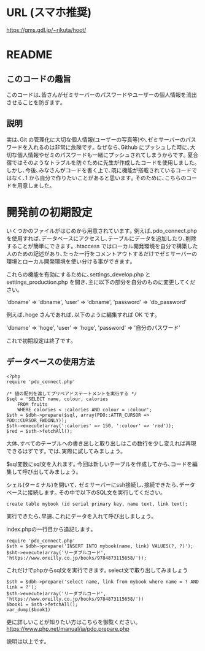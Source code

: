 # URL (スマホ推奨)
https://gms.gdl.jp/~rikuta/hoot/

# README

## このコードの趣旨
このコードは､皆さんがゼミサーバーのパスワードやユーザーの個人情報を流出させることを防ぎます｡

## 説明
実は､Git の管理化に大切な個人情報(ユーザーの写真等)や､ゼミサーバーのパスワードを入れるのは非常に危険です｡
なぜなら､Github にプッシュした時に､大切な個人情報やゼミのパスワードも一緒にプッシュされてしまうからです｡
夏合宿ではそのようなトラブルを防ぐために先生が作成したコードを使用しました｡
しかし､今後､みなさんがコードを書く上で､既に機能が搭載されているコードではなく､1 から自分で作りたいことがあると思います｡
そのために､こちらのコードを用意しました｡

# 開発前の初期設定
いくつかのファイルがはじめから用意されています｡
例えば､pdo_connect.php を使用すれば､データベースにアクセスし､テーブルにデータを追加したり､削除することが簡単にできます｡
.htaccess ではローカル開発環境を自分で構築した人のための記述があり､たった一行をコメントアウトするだけでゼミサーバーの環境とローカル開発環境を使い分ける事ができます｡

これらの機能を有効にするために､settings_develop.php と settings_production.php を開き､主に以下の部分を自分のものに変更してください｡

'dbname' => 'dbname',
'user' => 'dbname',
'password' => 'db_password'

例えば､hoge さんであれば､以下のように編集すれば OK です｡

'dbname' => 'hoge',
'user' => 'hoge',
'password' => '自分のパスワード'

これで初期設定は終了です｡

## データベースの使用方法
```
<?php
require 'pdo_connect.php'

/* 値の配列を渡してプリペアドステートメントを実行する */
$sql = 'SELECT name, colour, calories
    FROM fruits
    WHERE calories < :calories AND colour = :colour';
$sth = $dbh->prepare($sql, array(PDO::ATTR_CURSOR => PDO::CURSOR_FWDONLY));
$sth->execute(array(':calories' => 150, ':colour' => 'red'));
$red = $sth->fetchAll();
```

大体､すべてのテーブルへの書き出しと取り出しはこの数行を少し変えれば再現できるはずです｡
では､実際に試してみましょう｡

$sql変数にsql文を入れます｡ 
今回は新しいテーブルを作成してから､コードを編集して呼び出してみましょう｡

シェル(ターミナル)を開いて､
ゼミサーバーにssh接続し､接続できたら､データベースに接続します｡
その中で以下のSQL文を実行してください｡

```
create table mybook (id serial primary key, name text, link text);
```

実行できたら､早速､これにデータを入れて呼び出しましょう｡

index.phpの一行目から追記します｡
```
require 'pdo_connect.php'
$sth = $dbh->prepare('INSERT INTO mybook(name, link) VALUES(?, ?)');
$sht->execute(array('リーダブルコード', 'https://www.oreilly.co.jp/books/9784873115658/'));
```

これだけでphpからsql文を実行できます｡
select文で取り出してみましょう
```
$sth = $dbh->prepare('select name, link from mybook where name = ? AND link = ?');
$sth->execute(array('リーダブルコード', 'https://www.oreilly.co.jp/books/9784873115658/'))
$book1 = $sth->fetchAll();
var_dump($book1)
```


更に詳しいことが知りたい方はこちらを御覧ください｡
https://www.php.net/manual/ja/pdo.prepare.php

説明は以上です｡
